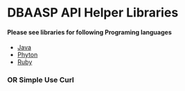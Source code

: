 
# DBAASP API Helper Libraries

#### Please see libraries for following Programing languages

* [Java](https://github.com/dbaasp/dbaasp_api_helper_libraries/blob/master/README-JAVA.md)
* [Phyton](https://github.com/dbaasp/dbaasp_api_helper_libraries/blob/master/README-JAVA.md)
* [Ruby](https://github.com/dbaasp/dbaasp_api_helper_libraries/blob/master/README-RUBY.md)


### OR Simple Use Curl 
